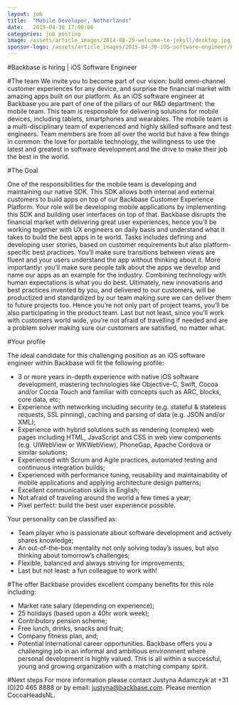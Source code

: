 ```yaml
---
layout: job
title:  "Mobile Developer, Netherlands"
date:   2015-04-30 17:00:00
categories: job posting
image: /assets/article_images/2014-08-29-welcome-to-jekyll/desktop.jpg
sponsor-logo: /assets/article_images/2015-04-30-iOS-software-engineer/backbase.png
---
```


#Backbase is hiring | iOS Software Engineer

#The team
We invite you to become part of our vision: build omni-channel customer experiences for any device, and surprise the financial market with amazing apps built on our platform. As an iOS software engineer at Backbase you are part of one of the pillars of our R&D department: the mobile team. This team is responsible for delivering solutions for mobile devices, including tablets, smartphones and wearables. The mobile team is a multi-disciplinary team of experienced and highly skilled software and test engineers. Team members are from all over the world but have a few things in common: the love for portable technology, the willingness to use the latest and greatest in software development and the drive to make their job the best in the world.

#The Goal

One of the responsibilities for the mobile team is developing and maintaining our native SDK. This SDK allows both internal and external customers to build apps on top of our Backbase Customer Experience Platform. Your role will be developing mobile applications by implementing this SDK and building user interfaces on top of that. Backbase disrupts the financial market with delivering great user experiences, hence you’ll be working together with UX engineers on daily basis and understand what it takes to build the best apps in te world. Tasks includes defining and developing user stories, based on customer requirements but also platform-specific best practices. You’ll make sure transitions between views are fluent and your users understand the app without thinking about it. More importantly: you’ll make sure people talk about the apps we develop and name our apps as an example for the industry. Combining technology with human expectations is what you do best. Ultimately, new innovations and best practices invented by you, and delivered to our customers, will be productized and standardized by our team making sure we can deliver them to future projects too. Hence you’re not only part of project teams, you’ll be also participating in the product team. Last but not least, since you’ll work with customers world wide, you’re not afraid of travelling if needed and are a problem solver making sure our customers are satisfied, no matter what.

#Your profile

The ideal candidate for this challenging position as an iOS software engineer within Backbase will fit the following profile:
- 3 or more years in-depth experience with native iOS software development, mastering technologies like Objective-C, Swift, Cocoa and/or Cocoa Touch and familiar with concepts such as ARC, blocks, core data, etc; 
- Experience with networking including security (e.g. stateful & stateless requests, SSL pinning), caching and parsing of data (e.g. JSON and/or XML);
- Experience with hybrid solutions such as rendering (complex) web pages including HTML, JavaScript and CSS in web view components (e.g. UIWebView or WKWebView), PhoneGap, Apache Cordova or similar solutions; 
- Experienced with Scrum and Agile practices, automated testing and continuous integration builds;
- Experienced with performance tuning, reusability and maintainability of mobile applications and applying architecture design patterns; 
- Excellent communication skills in English;
- Not afraid of traveling around the world a few times a year; 
- Pixel perfect: build the best user experience possible.

Your personality can be classified as:
- Team player who is passionate about software development and actively shares knowledge; 
- An out-of-the-box mentality not only solving today’s issues, but also thinking about tomorrow’s challenges;
- Flexible, balanced and always striving for improvements; 
- Last but not least: a fun colleague to work with!

#The offer
Backbase provides excellent company benefits for this role including:
- Market rate salary (depending on experience); 
- 25 holidays (based upon a 40hr work week);
- Contributory pension scheme; 
- Free lunch, drinks, snacks and fruit;
- Company fitness plan, and; 
- Potential international career opportunities.
Backbase offers you a challenging job in an informal and ambitious environment where personal development is highly valued. This is all within a successful, young and growing organization with a matching company spirit.

#Next steps
For more information please contact Justyna Adamczyk at +31 (0)20 465 8888 or by email: [justyna@backbase.com](mailto:justyna@backbase.com). Please mention CocoaHeadsNL.
